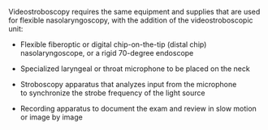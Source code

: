 Videostroboscopy requires the same equipment and supplies that are used for flexible nasolaryngoscopy, with the addition of the videostroboscopic unit:

- Flexible fiberoptic or digital chip-on-the-tip (distal chip) nasolaryngoscope, or a rigid 70-degree endoscope

- Specialized laryngeal or throat microphone to be placed on the neck

- Stroboscopy apparatus that analyzes input from the microphone to synchronize the strobe frequency of the light source

- Recording apparatus to document the exam and review in slow motion or image by image